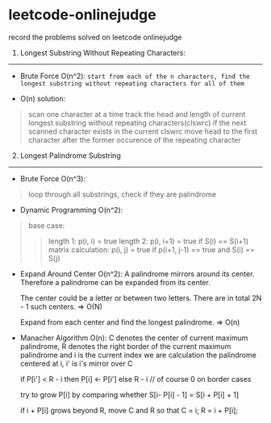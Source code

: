 leetcode-onlinejudge
====================
record the problems solved on leetcode onlinejudge

1. Longest Substring Without Repeating Characters:
------

* Brute Force O(n^2):
    `start from each of the n characters, find the longest substring without repeating characters for all of them`

* O(n) solution:
>scan one character at a time
>track the head and length of current longest substring without repeating characters(clswrc)
>if the next scanned character exists in the current clswrc
>move head to the first character after the former occurence of the repeating character

2. Longest Palindrome Substring
------

* Brute Force O(n^3):
> loop through all substrings, check if they are palindrome

* Dynamic Programming O(n^2):
> base case:
> > length 1: p(i, i) = true
> > length 2: p(i, i+1) = true if S(i) == S(i+1)
> matrix calculation:
> > p(i, j) = true if p(i+1, j-1) == true and S(i) == S(j)

* Expand Around Center O(n^2):
    A palindrome mirrors around its center.
	Therefore a palindrome can be expanded from its center.

	The center could be a letter or between two letters.
	There are in total 2N - 1 such centers.	=> O(N)

	Expand from each center and find the longest palindrome.	=> O(n)
* Manacher Algorithm O(n):
    C denotes the center of current maximum palindrome, R denotes the right border of the current maximum palindrome
    and i is the current index we are calculation the palindrome centered at i, i' is i's mirror over C

    if P[i'] < R - i
    then P[i] <- P[i']
    else R - i // of course 0 on border cases

    try to grow P[i] by comparing whether S[i- P[i] - 1] = S[i + P[i] + 1]

    if i + P[i] grows beyond R, move C and R so that
    C = i;
    R = i + P[i];
